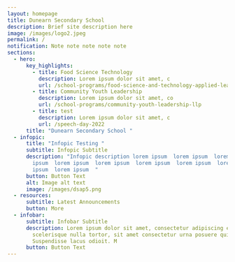 ```yaml
---
layout: homepage
title: Dunearn Secondary School
description: Brief site description here
image: /images/logo2.jpeg
permalink: /
notification: Note note note note note
sections:
  - hero:
      key_highlights:
        - title: Food Science Technology
          description: Lorem ipsum dolor sit amet, c
          url: /school-programs/food-science-and-technology-applied-learning-programme-alp
        - title: Community Youth Leadership
          description: Lorem ipsum dolor sit amet, co
          url: /school-programs/community-youth-leadership-llp
        - title: test
          description: Lorem ipsum dolor sit amet, c
          url: /speech-day-2022
      title: "Dunearn Secondary School "
  - infopic:
      title: "Infopic Testing "
      subtitle: Infopic Subtitle
      description: "Infopic description lorem ipsum  lorem ipsum  lorem ipsum  lorem
        ipsum  lorem ipsum  lorem ipsum  lorem ipsum  lorem ipsum  lorem
        ipsum  lorem ipsum  "
      button: Button Text
      alt: Image alt text
      image: /images/dsap5.png
  - resources:
      subtitle: Latest Announcements
      button: More
  - infobar:
      subtitle: Infobar Subtitle
      description: Lorem ipsum dolor sit amet, consectetur adipiscing elit. Curabitur
        scelerisque nulla tortor, sit amet consectetur urna posuere quis.
        Suspendisse lacus odioit. M
      button: Button Text
---
```

